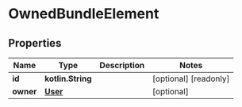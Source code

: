 
# OwnedBundleElement

## Properties
Name | Type | Description | Notes
------------ | ------------- | ------------- | -------------
**id** | **kotlin.String** |  |  [optional] [readonly]
**owner** | [**User**](User.md) |  |  [optional]



